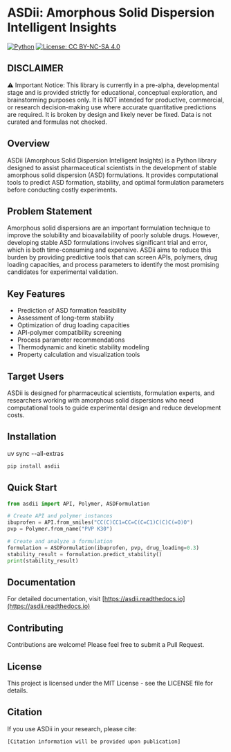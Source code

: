 # ASDii: Amorphous Solid Dispersion Intelligent Insights

[![Python](https://img.shields.io/badge/python-3.9+-blue.svg)](https://www.python.org/downloads/)
[![License: CC BY-NC-SA 4.0](https://licensebuttons.net/l/by-nc-sa/4.0/80x15.png)](https://creativecommons.org/licenses/by-nc-sa/4.0/)

## DISCLAIMER

⚠️ Important Notice:
This library is currently in a pre-alpha, developmental stage and is provided strictly for educational, conceptual exploration, and brainstorming purposes only.
It is NOT intended for productive, commercial, or research decision-making use where accurate quantitative predictions are required. It is broken by design and likely never be fixed. Data is not curated and formulas not checked.

## Overview

ASDii (Amorphous Solid Dispersion Intelligent Insights) is a Python library designed to assist pharmaceutical scientists in the development of stable amorphous solid dispersion (ASD) formulations. It provides computational tools to predict ASD formation, stability, and optimal formulation parameters before conducting costly experiments.

## Problem Statement

Amorphous solid dispersions are an important formulation technique to improve the solubility and bioavailability of poorly soluble drugs. However, developing stable ASD formulations involves significant trial and error, which is both time-consuming and expensive. ASDii aims to reduce this burden by providing predictive tools that can screen APIs, polymers, drug loading capacities, and process parameters to identify the most promising candidates for experimental validation.

## Key Features

- Prediction of ASD formation feasibility
- Assessment of long-term stability
- Optimization of drug loading capacities
- API-polymer compatibility screening
- Process parameter recommendations
- Thermodynamic and kinetic stability modeling
- Property calculation and visualization tools

## Target Users

ASDii is designed for pharmaceutical scientists, formulation experts, and researchers working with amorphous solid dispersions who need computational tools to guide experimental design and reduce development costs.

## Installation

uv sync --all-extras

```bash
pip install asdii
```

## Quick Start

```python
from asdii import API, Polymer, ASDFormulation

# Create API and polymer instances
ibuprofen = API.from_smiles("CC(C)CC1=CC=C(C=C1)C(C)C(=O)O")
pvp = Polymer.from_name("PVP K30")

# Create and analyze a formulation
formulation = ASDFormulation(ibuprofen, pvp, drug_loading=0.3)
stability_result = formulation.predict_stability()
print(stability_result)
```

## Documentation

For detailed documentation, visit [https://asdii.readthedocs.io](https://asdii.readthedocs.io)

## Contributing

Contributions are welcome! Please feel free to submit a Pull Request.

## License

This project is licensed under the MIT License - see the LICENSE file for details.

## Citation

If you use ASDii in your research, please cite:

```
[Citation information will be provided upon publication]
```